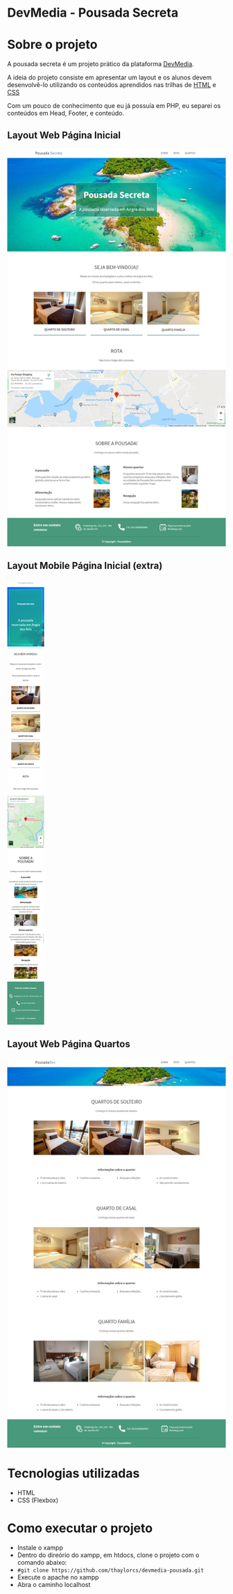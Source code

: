 # DevMedia - Pousada Secreta

# Sobre o projeto
A pousada secreta é um projeto prático da plataforma [DevMedia](https://www.devmedia.com.br/quest/?id=1).

A ideia do projeto consiste em apresentar um layout e os alunos devem desenvolvê-lo utilizando os conteúdos aprendidos nas trilhas de [HTML](https://www.devmedia.com.br/html/) e [CSS](https://www.devmedia.com.br/css/)

Com um pouco de conhecimento que eu já possuía em PHP, eu separei os conteúdos em Head, Footer, e conteúdo.

## Layout Web Página Inicial
![Web1](https://github.com/thaylorcs/devmedia-pousada/blob/main/assets/layouts/layout-pagina-principal-estilizada.jpeg)

## Layout Mobile Página Inicial (extra)
![Mobile1](https://github.com/thaylorcs/devmedia-pousada/blob/main/assets/layouts/layout-pagina-principal-mobile.jpeg)

## Layout Web Página Quartos
![Web2](https://github.com/thaylorcs/devmedia-pousada/blob/main/assets/layouts/layout-pagina-quartos-estilizada.jpeg)

# Tecnologias utilizadas
- HTML
- CSS (Flexbox)

# Como executar o projeto
- Instale o xampp
- Dentro do direório do xampp, em htdocs, clone o projeto com o comando abaixo:
- ```#git clone https://github.com/thaylorcs/devmedia-pousada.git```
- Execute o apache no xampp
- Abra o caminho localhost

